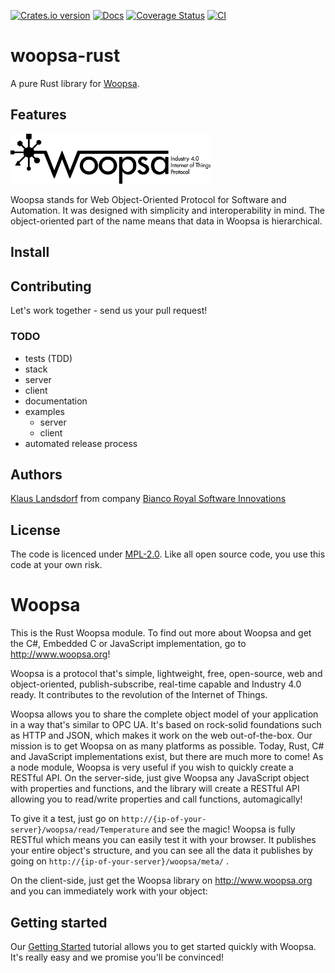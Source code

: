 [![Crates.io version](https://img.shields.io/crates/v/woopsa.svg)](https://crates.io/crates/woopsa)
[![Docs](https://docs.rs/woopsa/badge.svg)](https://docs.rs/woopsa/)
[![Coverage Status](https://coveralls.io/repos/github/BiancoRoyal/woopsa-rust/badge.svg?branch=master)](https://coveralls.io/github/BiancoRoyal/woopsa-rust?branch=master)
[![CI](https://travis-ci.org/BiancoRoyal/woopsa-rust.svg?branch=master)](https://travis-ci.org/BiancoRoyal/woopsa-rust/)


# woopsa-rust
A pure Rust library for [Woopsa](http://www.woopsa.org/).

## Features

<img src="./assets/Logos/PNG/Black/WoopsaLogo.png" width="320"></img>

Woopsa stands for Web Object-Oriented Protocol for Software and Automation.
It was designed with simplicity and interoperability in mind.
The object-oriented part of the name means that data in Woopsa is hierarchical.

## Install

## Contributing

Let's work together - send us your pull request!

### TODO

* tests (TDD)
* stack
* server
* client
* documentation
* examples
    * server
    * client
* automated release process

## Authors
[Klaus Landsdorf][1] from company [Bianco Royal Software Innovations][2]

## License
The code is licenced under [MPL-2.0](https://opensource.org/licenses/MPL-2.0). Like all open source code, you use this code at your own risk.

[1]:https://github.com/biancode
[2]:https://bianco-royal.cloud/



# Woopsa
This is the Rust Woopsa module.
To find out more about Woopsa and get the C#, Embedded C or JavaScript implementation, go to http://www.woopsa.org!

Woopsa is a protocol that's simple, lightweight, free, open-source, web and object-oriented, publish-subscribe, real-time capable and Industry 4.0 ready.
It contributes to the revolution of the Internet of Things.

Woopsa allows you to share the complete object model of your application in a way that's similar to OPC UA.
It's based on rock-solid foundations such as HTTP and JSON, which makes it work on the web out-of-the-box. 
Our mission is to get Woopsa on as many platforms as possible. 
Today, Rust, C# and JavaScript implementations exist, but there are much more to come!
As a node module, Woopsa is very useful if you wish to quickly create a RESTful API. 
On the server-side, just give Woopsa any JavaScript object with properties and functions, 
and the library will create a RESTful API allowing you to read/write properties and call functions, automagically!

To give it a test, just go on `http://{ip-of-your-server}/woopsa/read/Temperature` and see the magic! 
Woopsa is fully RESTful which means you can easily test it with your browser. 
It publishes your entire object's structure, and you can see all the data it publishes by going on `http://{ip-of-your-server}/woopsa/meta/` .

On the client-side, just get the Woopsa library on http://www.woopsa.org and you can immediately work with your object:

## Getting started
Our [Getting Started](http://www.woopsa.org/get-started/) tutorial allows you to get started quickly with Woopsa. 
It's really easy and we promise you'll be convinced!

